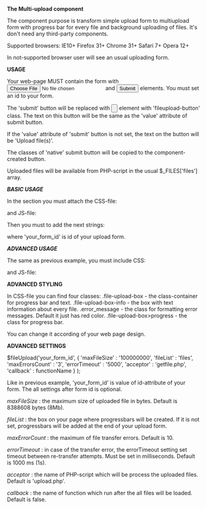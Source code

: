 **The Multi-upload component**

The component purpose is transform simple upload form to multiupload form with progress bar for every file and background uploading of files.
It's don't need any third-party components.

Supported browsers:
	IE10+
	Firefox 31+
	Chrome 31+
	Safari 7+
	Opera 12+

In not-supported browser user will see an usual uploading form.

**USAGE**

Your web-page MUST contain the form with <input type='file'> and <input type='submit'> elements. You must set an id to your form.

The 'submit' button will be replaced with <input type='button'> element with 'fileupload-button' class. The text on this button will be the same as the 'value' attribute of submit button. 

If the 'value' attribute of 'submit' button is not set, the text on the button will be 'Upload file(s)'.

The classes of 'native' submit button will be copied to the component-created button.

Uploaded files will be available from PHP-script in the usual $_FILES['files'] array.

***BASIC USAGE***

In the <head> section you must attach the CSS-file:
<link rel='stylesheet' href='fileupload.css'>

and JS-file:
<script src='fileupload.js'></script>

Then you must to add the next strings:
<script>
	$fileUpload('your_form_id');
</script>

where 'your_form_id' is id of your upload form.

***ADVANCED USAGE***

The same as previous example, you must include CSS:
<link rel='stylesheet' href='fileupload.css'>

and JS-file:
<script src='fileupload.js'></script>

****ADVANCED STYLING****

In CSS-file you can find four classes:
.file-upload-box - the class-container for progress bar and text.
.file-upload-box-info - the box with text information about every file.
.error_message - the class for formatting error messages. Default it just has red color.
.file-upload-box>progress - the class for progress bar.

You can change it according of your web page design.

****ADVANCED SETTINGS****

$fileUpload('your_form_id', 
		{
		'maxFileSize' : '100000000',
		'fileList' : 'files',
		'maxErrorsCount' : '3',
		'errorTimeout' : '5000',
		'acceptor' : 'getfile.php',
		'callback' : functionName
		}
);

Like in previous example, 'your_form_id' is value of id-attribute of your form.
The all settings after form id is optional.

*maxFileSize* : the maximum size of uploaded file in bytes. Default is 8388608 bytes (8Mb).

*fileList* : the box on your page where progressbars will be created. If it is not set, progressbars will be added at the end of your upload form.

*maxErrorCount* : the maximum of file transfer errors. Default is 10.

*errorTimeout* : in case of the transfer error, the errorTimeout setting set timeout between re-transfer attempts. Must be set in milliseconds. Default is 1000 ms (1s).

*acceptor* : the name of PHP-script which will be process the uploaded files. Default is 'upload.php'.

*callback* : the name of function which run after the all files will be loaded. Default is false.


